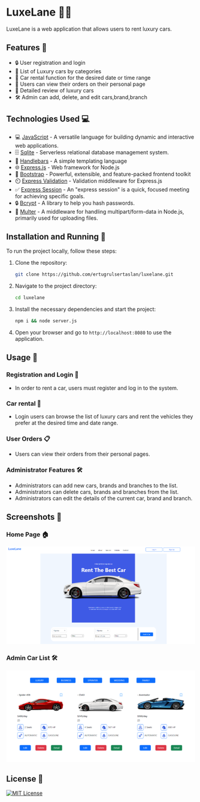 # LuxeLane 🚗✨

LuxeLane is a web application that allows users to rent luxury cars.
## Features 🌟 

- 🔒 User registration and login
- 🚙 List of Luxury cars by categories
- 📅 Car rental function for the desired date or time range
- 📝 Users can view their orders on their personal page
- 🧐 Detailed review of luxury cars
- 🛠️ Admin can add, delete, and edit cars,brand,branch


## Technologies Used 💻

- 💻 [JavaScript](https://tr.javascript.info/) - A versatile language for building dynamic and interactive web applications.
- 🗄️ [Sqlite](https://sqlite.org/) - Serverless relational database management system.
- 🔧 [Handlebars](https://handlebarsjs.com/) - A simple templating language
- 🌐 [Express.js](https://expressjs.com/) - Web framework for Node.js 
- 🎨 [Bootstrap](https://getbootstrap.com/) - Powerful, extensible, and feature-packed frontend toolkit
- ⏲️ [Express Validation](https://express-validator.github.io/docs/) - Validation middleware for Express.js
- ✅ [Express Session](https://www.npmjs.com/package/express-session/) - An "express session" is a quick, focused meeting for achieving specific goals.
- 🔒 [Bcrypt](https://www.npmjs.com/package/bcrypt/) - A library to help you hash passwords.
- 📂 [Multer](https://www.npmjs.com/package/multer/) - A middleware for handling multipart/form-data in Node.js, primarily used for uploading files.


## Installation and Running 🏃

To run the project locally, follow these steps:

1. Clone the repository:

    ```bash
    git clone https://github.com/ertugrulsertaslan/luxelane.git
    ```
2. Navigate to the project directory:

    ```bash
    cd luxelane
    ```
3. Install the necessary dependencies and start the project:

    ```bash
    npm i && node server.js
    ```
4. Open your browser and go to `http://localhost:8080` to use the application.


## Usage 🚀

### Registration and Login 🔑

- In order to rent a car, users must register and log in to the system.

### Car rental 🚗 

- Login users can browse the list of luxury cars and rent the vehicles they prefer at the desired time and date range.

### User Orders 📋

- Users can view their orders from their personal pages.

### Administrator Features 🛠️

- Administrators can add new cars, brands and branches to the list.
- Administrators can delete cars, brands and branches from the list.
- Administrators can edit the details of the current car, brand and branch.

## Screenshots 📸

### Home Page 🏠
![Home Page](screenshots/homepage.png)

### Admin Car List 🛠️
![Home Page](screenshots/admincarlist.png)


## License 📜

[![MIT License](https://img.shields.io/badge/license-MIT-blue.svg)](https://choosealicense.com/licenses/mit/)



